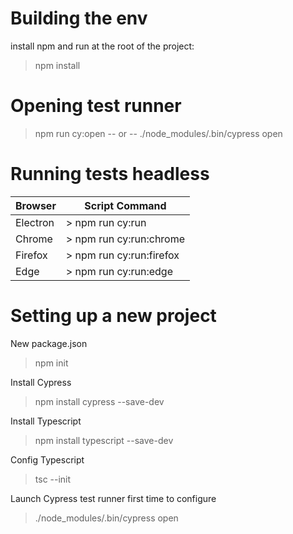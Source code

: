# Building the env
install npm and run at the root of the project:
> npm install

# Opening test runner
> npm run cy:open
-- or --
> ./node_modules/.bin/cypress open

# Running tests headless

| Browser  | Script Command           |
| -------- | ------------------------ |
| Electron | > npm run cy:run         |
| Chrome   | > npm run cy:run:chrome  |
| Firefox  | > npm run cy:run:firefox |
| Edge     | > npm run cy:run:edge    |

# Setting up a new project
New package.json
> npm init

Install Cypress
> npm install cypress --save-dev

Install Typescript
> npm install typescript --save-dev

Config Typescript
> tsc --init

Launch Cypress test runner first time to configure
> ./node_modules/.bin/cypress open